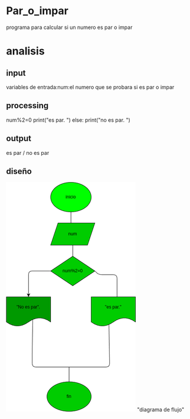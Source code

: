 # Par_o_impar
programa para calcular si un numero es par o impar

# analisis

## input

variables de entrada:num:el numero que se probara si es par o impar

## processing
num%2=0 print("es par. ") else: print("no es par. ")

## output
es par / no es par

## diseño
![diagrama de flujo](diagrama.png) "diagrama de flujo"
